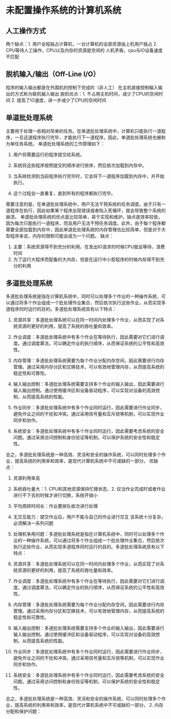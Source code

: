 # 未配置操作系统的计算机系统
## 人工操作方式
两个缺点：1. 用户全程独占计算机，一台计算机的全部资源由上机用户独占 2. CPU等待人工操作，CPU以及内存的资源是空闲的 
人机矛盾，cpu与IO设备速度不匹配
## 脱机输入/输出（Off-Line I/O）
程序的输入输出都是在外围机的控制下完成的（非人工）
在主机直接控制输入输出的方式称为联机输入输出
脱机优点：1. 不占用主机时间，减少了CPU的空闲时间 2. 提高了IO速度，进一步减少了CPU的空闲时间
## 单道批处理系统
主要用于处理一些相对简单的任务。在单道批处理系统中，计算机只能执行一道程序，一旦这道程序执行完毕，才能执行下一道程序。因此，单道批处理系统也被称为单任务系统。
单道批处理系统的工作原理如下：
1.  用户将需要运行的程序提交给系统。
    
2.  系统将这些程序按照提交的顺序进行排序，然后依次加载到内存中。
    
3.  当系统检测到当前程序执行完毕时，它会将下一道程序加载到内存中，并开始执行。
    
4.  这个过程会一直重复，直到所有的程序都执行完毕。
    
需要注意的是，在单道批处理系统中，用户无法干预系统的任务调度。由于只有一道程序在执行，因此如果某个程序出现错误或者陷入死循环，就会导致整个系统的崩溃。
单道批处理系统的优点是比较简单，易于实现和维护。缺点是效率较低，因为每次只能执行一道程序，而且用户无法干预任务调度。此外，由于每个程序都需要全部加载到内存中，因此单道批处理系统的内存管理也比较简单，但是对于大型程序来说，内存的限制可能会成为一个问题。
缺点：
1. 主要：系统资源得不到充分的利用，在发出IO请求的时候CPU就会等待，浪费时间
2. 为了运行大程序而配备的大内存，但是在运行中小型程序的时候内存得不到充分的利用
## 多道批处理系统
多道批处理系统是指在计算机系统中，同时可以处理多个作业的一种操作系统，可以通过将多个作业组成一个批处理作业集合，然后依次执行这些作业，从而实现多道程序同时运行的目的。多道批处理系统具有以下特点：

1.  资源共享：多道批处理系统可以在同一时间内处理多个作业，从而实现了对系统资源的更好的利用，提高了系统的吞吐量和效率。
    
2.  作业调度：多道批处理系统中有多个作业在等待执行，因此需要对它们进行调度。通过调度算法，可以确定作业的执行顺序，从而保证系统的公平性和高效性。
    
3.  内存管理：多道批处理系统需要为每个作业分配内存空间，因此需要进行内存管理。通过采用内存分区和交换技术，可以有效地管理内存，从而提高系统的稳定性和可靠性。
    
4.  输入输出控制：多道批处理系统需要支持多个作业的输入输出，因此需要进行输入输出控制。通过使用缓冲区和设备驱动程序，可以实现对设备的高效控制，从而提高系统的性能。
    
5.  作业同步：多道批处理系统中有多个作业同时运行，因此需要进行作业同步，避免作业之间的干扰和冲突。通过采用信号量和互斥锁等机制，可以实现作业同步和协作。
    
6.  系统安全：多道批处理系统中有多个作业同时运行，因此需要考虑系统的安全问题。通过采用访问控制和身份验证等机制，可以保护系统的安全性和稳定性。
    

总之，多道批处理系统是一种高效、灵活和安全的操作系统，可以同时处理多个作业，提高系统的利用率和效率，是现代计算机系统中不可或缺的一部分。
优缺点：
1. 资源利用率高
2. 系统吞吐量大：1. CPU和其他资源保持忙碌状态，2. 仅当作业完成时或者作业进行不下去的时候才进行切换，系统开销小
3. 平均周转时间长：作业要排队依次进行处理
4. 无交互能力：提交作业后，用户不能与自己的作业进行交互
该系统十分复杂，必须解决一系列问题
1. 处理机争用问题：多道批处理系统是指在计算机系统中，同时可以处理多个作业的一种操作系统，可以通过将多个作业组成一个批处理作业集合，然后依次执行这些作业，从而实现多道程序同时运行的目的。多道批处理系统具有以下特点：

1.  资源共享：多道批处理系统可以在同一时间内处理多个作业，从而实现了对系统资源的更好的利用，提高了系统的吞吐量和效率。
    
2.  作业调度：多道批处理系统中有多个作业在等待执行，因此需要对它们进行调度。通过调度算法，可以确定作业的执行顺序，从而保证系统的公平性和高效性。
    
3.  内存管理：多道批处理系统需要为每个作业分配内存空间，因此需要进行内存管理。通过采用内存分区和交换技术，可以有效地管理内存，从而提高系统的稳定性和可靠性。
    
4.  输入输出控制：多道批处理系统需要支持多个作业的输入输出，因此需要进行输入输出控制。通过使用缓冲区和设备驱动程序，可以实现对设备的高效控制，从而提高系统的性能。
    
5.  作业同步：多道批处理系统中有多个作业同时运行，因此需要进行作业同步，避免作业之间的干扰和冲突。通过采用信号量和互斥锁等机制，可以实现作业同步和协作。
    
6.  系统安全：多道批处理系统中有多个作业同时运行，因此需要考虑系统的安全问题。通过采用访问控制和身份验证等机制，可以保护系统的安全性和稳定性。
    

总之，多道批处理系统是一种高效、灵活和安全的操作系统，可以同时处理多个作业，提高系统的利用率和效率，是现代计算机系统中不可或缺的一部分。
2. 内存分配和保护问题：